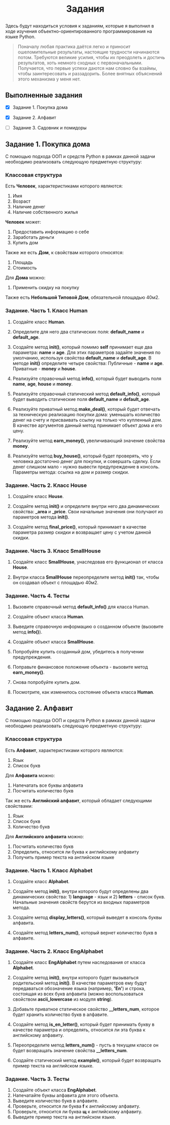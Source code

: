 <h1>
    <p align="center">Задания</p>
</h1>

Здесь будут находиться условия к заданиям, которые я выполнил в ходе изучения 
объектно-ориентированного программирования на языке Python.

>Поначалу любая практика даётся легко и приносит ошеломительные результаты, 
> настоящие трудности начинаются потом. Требуются великие усилия, чтобы их 
> преодолеть и достичь результатов, хоть немного сходных с первоначальными. 
> Получается, что первые успехи даются нам словно бы взаймы, чтобы 
> заинтересовать и раззадорить. Более внятных объяснений этого механизма у меня 
> нет.


## Выполненные задания
- [x] Задание 1. Покупка дома
- [x] Задание 2. Алфавит
- [ ] Задание 3. Садовник и помидоры


## Задание 1. Покупка дома

С помощью подхода ООП и средств Python в рамках данной задачи необходимо 
реализовать следующую предметную структуру:


### Классовая структура

Есть **Человек**, характеристиками которого являются:
1. Имя 
2. Возраст
3. Наличие денег
4. Наличие собственного жилья

**Человек** может:
1. Предоставить информацию о себе
2. Заработать деньги
3. Купить дом

Также же есть **Дом**, к свойствам которого относятся:
1. Площадь
2. Стоимость

Для **Дома** можно:
1. Применить скидку на покупку

Также есть **Небольшой Типовой Дом**, обязательной площадью 40м2.
 

### Задание. Часть 1. Класс Human

1. Создайте класс **Human**.

2. Определите для него два статических поля: **default_name** и **default_age**.

3. Создайте метод **__init__()**, который помимо **self** принимает еще два 
параметра: **name** и **age**. Для этих параметров задайте значения по 
умолчанию, используя свойства **default_name** и **default_age**. В методе 
**__init__()** определите четыре свойства: Публичные - **name** и **age**. 
Приватные - **money** и **house**.

4. Реализуйте справочный метод **info()**, который будет выводить поля **name**, 
**age**, **house** и **money**.

5. Реализуйте справочный статический метод **default_info()**, который будет 
выводить статические поля **default_name** и **default_age**.

6. Реализуйте приватный метод **make_deal()**, который будет отвечать за техническую 
реализацию покупки дома: уменьшать количество денег на счету и присваивать ссылку 
на только что купленный дом. В качестве аргументов данный метод принимает объект 
дома и его цену.

7. Реализуйте метод **earn_money()**, увеличивающий значение свойства **money**.

8. Реализуйте метод **buy_house()**, который будет проверять, что у человека 
достаточно денег для покупки, и совершать сделку. Если денег слишком мало - нужно 
вывести предупреждение в консоль. Параметры метода: ссылка на дом и размер скидки.


### Задание. Часть 2. Класс House

1. Создайте класс **House**.

2. Создайте метод **__init__()** и определите внутри него два динамических свойства: 
**_area** и **_price**. Свои начальные значения они получают из параметров метода 
**__init__()**.

3. Создайте метод **final_price()**, который принимает в качестве параметра размер 
скидки и возвращает цену с учетом данной скидки.


### Задание. Часть 3. Класс SmallHouse

1. Создайте класс **SmallHouse**, унаследовав его функционал от класса **House**.

2. Внутри класса **SmallHouse** переопределите метод **__init__()** так, чтобы он создавал 
объект с площадью 40м2.


### Задание. Часть 4. Тесты

1. Вызовите справочный метод **default_info()** для класса Human.

2. Создайте объект класса **Human**.

3. Выведите справочную информацию о созданном объекте (вызовите метод **info()**).

4. Создайте объект класса **SmallHouse**.

5. Попробуйте купить созданный дом, убедитесь в получении предупреждения.

6. Поправьте финансовое положение объекта - вызовите метод **earn_money()**.

7. Снова попробуйте купить дом.

8. Посмотрите, как изменилось состояние объекта класса **Human**.


## Задание 2. Алфавит

С помощью подхода ООП и средств Python в рамках данной задачи необходимо 
реализовать следующую предметную структуру:


### Классовая структура

Есть **Алфавит**, характеристиками которого являются:
1. Язык
2. Список букв

Для **Алфавита** можно:
1. Напечатать все буквы алфавита
2. Посчитать количество букв

Так же есть **Английский алфавит**, который обладает следующими свойствами:
1. Язык
2. Список букв
3. Количество букв

Для **Английского алфавита** можно:
1. Посчитать количество букв
2. Определить, относится ли буква к английскому алфавиту
3. Получить пример текста на английском языке


### Задание. Часть 1. Класс Alphabet

1. Создайте класс **Alphabet**.

2. Создайте метод **__init__()**, внутри которого будут определены два динамических
свойства: 1) **language** - язык и 2) **letters** - список букв. Начальные значения свойств 
берутся из входных параметров метода.

3. Создайте метод **display_letters()**, который выведет в консоль буквы алфавита.

4. Создайте метод **letters_num()**, который вернет количество букв в алфавите.


### Задание. Часть 2. Класс EngAlphabet

1. Создайте класс **EngAlphabet** путем наследования от класса **Alphabet**.

2. Создайте метод **__init__()**, внутри которого будет вызываться родительский 
метод **__init__()**. В качестве параметров ему будут передаваться обозначение 
языка (например, **'En'**) и строка, состоящая из всех букв алфавита (можно 
воспользоваться свойством **ascii_lowercase** из модуля **string**).

3. Добавьте приватное статическое свойство **__letters_num**, которое будет хранить 
количество букв в алфавите.

4. Создайте метод **is_en_letter()**, который будет принимать букву в качестве
параметра и определять, относится ли эта буква к английскому алфавиту.

5. Переопределите метод **letters_num()** - пусть в текущем классе он будет 
возвращать значение свойства **__letters_num**.

6. Создайте статический метод **example()**, который будет возвращать пример 
текста на английском языке.


### Задание. Часть 3. Тесты

1. Создайте объект класса **EngAlphabet**.
2. Напечатайте буквы алфавита для этого объекта.
3. Выведите количество букв в алфавите.
4. Проверьте, относится ли буква **f** к английскому алфавиту.
5. Проверьте, относится ли буква **щ** к английскому алфавиту.
6. Выведите пример текста на английском языке.
